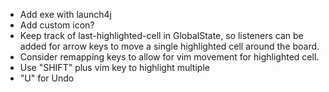 * Add exe with launch4j
* Add custom icon?
* Keep track of last-highlighted-cell in GlobalState, so listeners can be added for arrow keys to move a single highlighted cell around the board.
* Consider remapping keys to allow for vim movement for highlighted cell.
* Use "SHIFT" plus vim key to highlight multiple
* "U" for Undo

